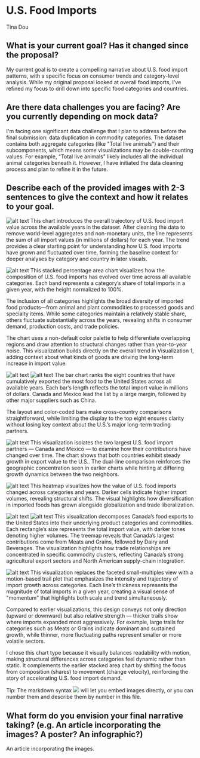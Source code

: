 # U.S. Food Imports

Tina Dou

## What is your current goal? Has it changed since the proposal?

My current goal is to create a compelling narrative about U.S. food import patterns, with a specific focus on consumer trends and category-level analysis. While my original proposal looked at overall food imports, I've refined my focus to drill down into specific food categories and countries.

## Are there data challenges you are facing? Are you currently depending on mock data?

I'm facing one significant data challenge that I plan to address before the final submission: data duplication in commodity categories. The dataset contains both aggregate categories (like "Total live animals") and their subcomponents, which means some visualizations may be double-counting values. For example, "Total live animals" likely includes all the individual animal categories beneath it. However, I have initiated the data cleaning process and plan to refine it in the future.

## Describe each of the provided images with 2-3 sentences to give the context and how it relates to your goal.

![alt text](image.png)
This chart introduces the overall trajectory of U.S. food import value across the available years in the dataset. 
After cleaning the data to remove world-level aggregates and non-monetary units, the line represents the sum of all import values (in millions of dollars) for each year. 
The trend provides a clear starting point for understanding how U.S. food imports have grown and fluctuated over time, forming the baseline context for deeper analyses by category and country in later visuals.

![alt text](image-1.png)
This stacked percentage area chart visualizes how the composition of U.S. food imports has evolved over time across all available categories. 
Each band represents a category’s share of total imports in a given year, with the height normalized to 100%.

The inclusion of all categories highlights the broad diversity of imported food products—from animal and plant commodities to processed goods and specialty items. 
While some categories maintain a relatively stable share, others fluctuate substantially across the years, revealing shifts in consumer demand, production costs, and trade policies.

The chart uses a non-default color palette to help differentiate overlapping regions and draw attention to structural changes rather than year-to-year noise. 
This visualization builds directly on the overall trend in Visualization 1, adding context about what kinds of goods are driving the long-term increase in import value.


![alt text](image-2.png)
![alt text](image-3.png)
The bar chart ranks the eight countries that have cumulatively exported the most food to the United States across all available years. 
Each bar’s length reflects the total import value in millions of dollars. 
Canada and Mexico lead the list by a large margin, followed by other major suppliers such as China.

The layout and color-coded bars make cross-country comparisons straightforward, while limiting the display to the top eight ensures clarity without losing key context about the U.S.’s major long-term trading partners.

![alt text](image-4.png)
This visualization isolates the two largest U.S. food import partners — Canada and Mexico — to examine how their contributions have changed over time.
The chart shows that both countries exhibit steady growth in export value to the U.S..
The dual-line comparison reinforces the geographic concentration seen in earlier charts while hinting at differing growth dynamics between the two neighbors.

![alt text](image-5.png)
This heatmap visualizes how the value of U.S. food imports changed across categories and years.
Darker cells indicate higher import volumes, revealing structural shifts.
The visual highlights how diversification in imported foods has grown alongside globalization and trade liberalization.

![alt text](image-6.png)
![alt text](image-7.png)
This visualization decomposes Canada’s food exports to the United States into their underlying product categories and commodities. 
Each rectangle’s size represents the total import value, with darker tones denoting higher volumes.
The treemap reveals that Canada’s largest contributions come from Meats and Grains, followed by Dairy and Beverages. 
The visualization highlights how trade relationships are concentrated in specific commodity clusters, reflecting Canada’s strong agricultural export sectors and North American supply-chain integration.

![alt text](image-8.png)
This visualization replaces the faceted small-multiples view with a motion-based trail plot that 
emphasizes the intensity and trajectory of import growth across categories. 
Each line’s thickness represents the magnitude of total imports in a given year, 
creating a visual sense of "momentum" that highlights both scale and trend simultaneously.

Compared to earlier visualizations, this design conveys not only direction (upward or downward) 
but also relative strength — thicker trails show where imports expanded most aggressively. 
For example, large trails for categories such as Meats or Grains indicate dominant and sustained growth,
while thinner, more fluctuating paths represent smaller or more volatile sectors.

I chose this chart type because it visually balances readability with motion, making 
structural differences across categories feel dynamic rather than static. 
It complements the earlier stacked area chart by shifting the focus from composition (shares) 
to movement (change velocity), reinforcing the story of accelerating U.S. food import demand.


Tip: The markdown syntax ![](image-name.png) will let you embed images directly, or you can number them and describe them by number in this file.

## What form do you envision your final narrative taking? (e.g. An article incorporating the images? A poster? An infographic?)

An article incorporating the images.